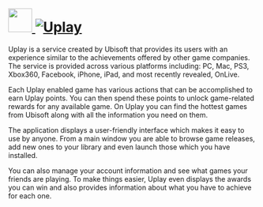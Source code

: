# [<img src="https://cdn.rawgit.com/AdmiringWorm/chocolatey-packages/6e1e4cbee5faef8e7168870547f019146ff9d35e/icons/uplay.png" height="48" width="48" /> ![Uplay](https://img.shields.io/chocolatey/v/uplay.svg?label=Uplay&style=for-the-badge)](https://chocolatey.org/packages/uplay)

Uplay is a service created by Ubisoft that provides its users with an experience similar to the achievements offered by other game companies. The service is provided across various platforms including: PC, Mac, PS3, Xbox360, Facebook, iPhone, iPad, and most recently revealed, OnLive.

Each Uplay enabled game has various actions that can be accomplished to earn Uplay points. You can then spend these points to unlock game-related rewards for any available game. On Uplay you can find the hottest games from Ubisoft along with all the information you need on them.

The application displays a user-friendly interface which makes it easy to use by anyone. From a main window you are able to browse game releases, add new ones to your library and even launch those which you have installed.

You can also manage your account information and see what games your friends are playing. To make things easier, Uplay even displays the awards you can win and also provides information about what you have to achieve for each one.
